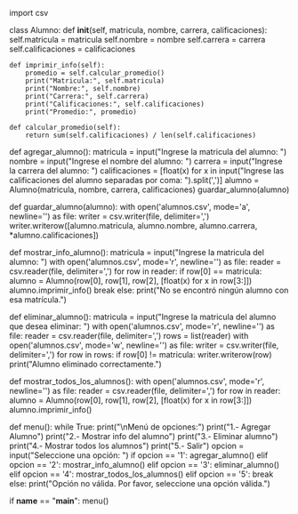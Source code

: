 import csv

class Alumno:
    def __init__(self, matricula, nombre, carrera, calificaciones):
        self.matricula = matricula
        self.nombre = nombre
        self.carrera = carrera
        self.calificaciones = calificaciones

    def imprimir_info(self):
        promedio = self.calcular_promedio()
        print("Matricula:", self.matricula)
        print("Nombre:", self.nombre)
        print("Carrera:", self.carrera)
        print("Calificaciones:", self.calificaciones)
        print("Promedio:", promedio)

    def calcular_promedio(self):
        return sum(self.calificaciones) / len(self.calificaciones)

def agregar_alumno():
    matricula = input("Ingrese la matricula del alumno: ")
    nombre = input("Ingrese el nombre del alumno: ")
    carrera = input("Ingrese la carrera del alumno: ")
    calificaciones = [float(x) for x in input("Ingrese las calificaciones del alumno separadas por coma: ").split(',')]
    alumno = Alumno(matricula, nombre, carrera, calificaciones)
    guardar_alumno(alumno)

def guardar_alumno(alumno):
    with open('alumnos.csv', mode='a', newline='') as file:
        writer = csv.writer(file, delimiter=',')
        writer.writerow([alumno.matricula, alumno.nombre, alumno.carrera, *alumno.calificaciones])

def mostrar_info_alumno():
    matricula = input("Ingrese la matricula del alumno: ")
    with open('alumnos.csv', mode='r', newline='') as file:
        reader = csv.reader(file, delimiter=',')
        for row in reader:
            if row[0] == matricula:
                alumno = Alumno(row[0], row[1], row[2], [float(x) for x in row[3:]])
                alumno.imprimir_info()
                break
        else:
            print("No se encontró ningún alumno con esa matrícula.")

def eliminar_alumno():
    matricula = input("Ingrese la matricula del alumno que desea eliminar: ")
    with open('alumnos.csv', mode='r', newline='') as file:
        reader = csv.reader(file, delimiter=',')
        rows = list(reader)
    with open('alumnos.csv', mode='w', newline='') as file:
        writer = csv.writer(file, delimiter=',')
        for row in rows:
            if row[0] != matricula:
                writer.writerow(row)
    print("Alumno eliminado correctamente.")

def mostrar_todos_los_alumnos():
    with open('alumnos.csv', mode='r', newline='') as file:
        reader = csv.reader(file, delimiter=',')
        for row in reader:
            alumno = Alumno(row[0], row[1], row[2], [float(x) for x in row[3:]])
            alumno.imprimir_info()

def menu():
    while True:
        print("\nMenú de opciones:")
        print("1.- Agregar Alumno")
        print("2.- Mostrar info del alumno")
        print("3.- Eliminar alumno")
        print("4.- Mostrar todos los alumnos")
        print("5.- Salir")
        opcion = input("Seleccione una opción: ")
        if opcion == '1':
            agregar_alumno()
        elif opcion == '2':
            mostrar_info_alumno()
        elif opcion == '3':
            eliminar_alumno()
        elif opcion == '4':
            mostrar_todos_los_alumnos()
        elif opcion == '5':
            break
        else:
            print("Opción no válida. Por favor, seleccione una opción válida.")

if __name__ == "__main__":
    menu()
